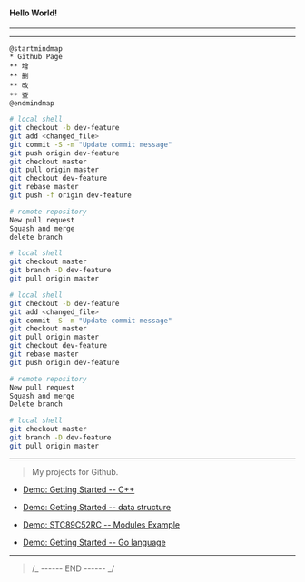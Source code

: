 #### Hello World!

---

---

```plantuml
@startmindmap
* Github Page
** 增
** 删
** 改
** 查
@endmindmap
```

```bash
# local shell
git checkout -b dev-feature
git add <changed_file>
git commit -S -m "Update commit message"
git push origin dev-feature
git checkout master
git pull origin master
git checkout dev-feature
git rebase master
git push -f origin dev-feature

# remote repository
New pull request
Squash and merge
delete branch

# local shell
git checkout master
git branch -D dev-feature
git pull origin master
```

```bash
# local shell
git checkout -b dev-feature
git add <changed_file>
git commit -S -m "Update commit message"
git checkout master
git pull origin master
git checkout dev-feature
git rebase master
git push origin dev-feature

# remote repository
New pull request
Squash and merge
Delete branch

# local shell
git checkout master
git branch -D dev-feature
git pull origin master
```

---

> My projects for Github.

- [Demo: Getting Started -- C++](https://github.com/All-things-equal/Fast_Getting_Started_C-Plus-Plus)

- [Demo: Getting Started -- data structure](https://github.com/All-things-equal/Getting_Started_Data-Structure)

- [Demo: STC89C52RC -- Modules Example](https://github.com/All-things-equal/STC89C52RC_Modules_TestExample)

- [Demo: Getting Started -- Go language](https://github.com/All-things-equal/Getting-Started_Go)

---

> /_ ------ END ------ _/
